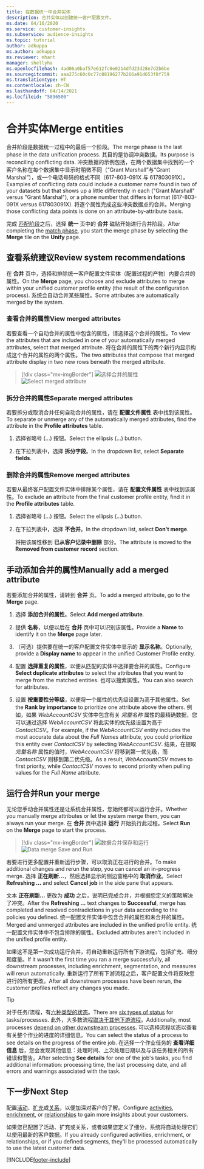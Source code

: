 ```yaml
---
title: 在数据统一中合并实体
description: 合并实体以创建统一客户配置文件。
ms.date: 04/16/2020
ms.service: customer-insights
ms.subservice: audience-insights
ms.topic: tutorial
author: adkuppa
ms.author: adkuppa
ms.reviewer: mhart
manager: shellyha
ms.openlocfilehash: 4ad06a0baf57e612fc0e0214dfd23d28e7d2b6be
ms.sourcegitcommit: aaa275c60c0c77c88196277b266a91d653f8f759
ms.translationtype: HT
ms.contentlocale: zh-CN
ms.lasthandoff: 04/14/2021
ms.locfileid: "5896500"
---
```

# <a name="merge-entities"></a><span data-ttu-id="0ef2a-103">合并实体</span><span class="sxs-lookup"><span data-stu-id="0ef2a-103">Merge entities</span></span>

<span data-ttu-id="0ef2a-104">合并阶段是数据统一过程中的最后一个阶段。</span><span class="sxs-lookup"><span data-stu-id="0ef2a-104">The merge phase is the last phase in the data unification process.</span></span> <span data-ttu-id="0ef2a-105">其目的是协调冲突数据。</span><span class="sxs-lookup"><span data-stu-id="0ef2a-105">Its purpose is reconciling conflicting data.</span></span> <span data-ttu-id="0ef2a-106">冲突数据的示例包括，在两个数据集中找到的一个客户名称在每个数据集中显示时稍微不同（“Grant Marshall”与“Grant Marshal”），或一个电话号码的格式不同（617-803-091X 与 617803091X）。</span><span class="sxs-lookup"><span data-stu-id="0ef2a-106">Examples of conflicting data could include a customer name found in two of your datasets but that shows up a little differently in each ("Grant Marshall" versus "Grant Marshal"), or a phone number that differs in format (617-803-091X versus 617803091X).</span></span> <span data-ttu-id="0ef2a-107">将逐个属性完成这些冲突数据点的合并。</span><span class="sxs-lookup"><span data-stu-id="0ef2a-107">Merging those conflicting data points is done on an attribute-by-attribute basis.</span></span>

<span data-ttu-id="0ef2a-108">完成 [匹配阶段](match-entities.md)之后，选择 **统一** 页中的 **合并** 磁贴开始进行合并阶段。</span><span class="sxs-lookup"><span data-stu-id="0ef2a-108">After completing the [match phase](match-entities.md), you start the merge phase by selecting the **Merge** tile on the **Unify** page.</span></span>

## <a name="review-system-recommendations"></a><span data-ttu-id="0ef2a-109">查看系统建议</span><span class="sxs-lookup"><span data-stu-id="0ef2a-109">Review system recommendations</span></span>

<span data-ttu-id="0ef2a-110">在 **合并** 页中，选择和排除统一客户配置文件实体（配置过程的产物）内要合并的属性。</span><span class="sxs-lookup"><span data-stu-id="0ef2a-110">On the **Merge** page, you choose and exclude attributes to merge within your unified customer profile entity (the result of the configuration process).</span></span> <span data-ttu-id="0ef2a-111">系统会自动合并某些属性。</span><span class="sxs-lookup"><span data-stu-id="0ef2a-111">Some attributes are automatically merged by the system.</span></span>

### <a name="view-merged-attributes"></a><span data-ttu-id="0ef2a-112">查看合并的属性</span><span class="sxs-lookup"><span data-stu-id="0ef2a-112">View merged attributes</span></span>

<span data-ttu-id="0ef2a-113">若要查看一个自动合并的属性中包含的属性，请选择这个合并的属性。</span><span class="sxs-lookup"><span data-stu-id="0ef2a-113">To view the attributes that are included in one of your automatically merged attributes, select that merged attribute.</span></span> <span data-ttu-id="0ef2a-114">将在合并的属性下的两个新行内显示构成这个合并的属性的两个属性。</span><span class="sxs-lookup"><span data-stu-id="0ef2a-114">The two attributes that compose that merged attribute display in two new rows beneath the merged attribute.</span></span>

> [!div class="mx-imgBorder"]
> <span data-ttu-id="0ef2a-115">![选择合并的属性](media/configure-data-merge-profile-attributes.png "选择合并的属性")</span><span class="sxs-lookup"><span data-stu-id="0ef2a-115">![Select merged attribute](media/configure-data-merge-profile-attributes.png "Select merged attribute")</span></span>

### <a name="separate-merged-attributes"></a><span data-ttu-id="0ef2a-116">拆分合并的属性</span><span class="sxs-lookup"><span data-stu-id="0ef2a-116">Separate merged attributes</span></span>

<span data-ttu-id="0ef2a-117">若要拆分或取消合并任何自动合并的属性，请在 **配置文件属性** 表中找到该属性。</span><span class="sxs-lookup"><span data-stu-id="0ef2a-117">To separate or unmerge any of the automatically merged attributes, find the attribute in the **Profile attributes** table.</span></span>

1. <span data-ttu-id="0ef2a-118">选择省略号 (...) 按钮。</span><span class="sxs-lookup"><span data-stu-id="0ef2a-118">Select the ellipsis (...) button.</span></span>
  
2. <span data-ttu-id="0ef2a-119">在下拉列表中，选择 **拆分字段**。</span><span class="sxs-lookup"><span data-stu-id="0ef2a-119">In the dropdown list, select **Separate fields**.</span></span>

### <a name="remove-merged-attributes"></a><span data-ttu-id="0ef2a-120">删除合并的属性</span><span class="sxs-lookup"><span data-stu-id="0ef2a-120">Remove merged attributes</span></span>

<span data-ttu-id="0ef2a-121">若要从最终客户配置文件实体中排除某个属性，请在 **配置文件属性** 表中找到该属性。</span><span class="sxs-lookup"><span data-stu-id="0ef2a-121">To exclude an attribute from the final customer profile entity, find it in the **Profile attributes** table.</span></span>

1. <span data-ttu-id="0ef2a-122">选择省略号 (...) 按钮。</span><span class="sxs-lookup"><span data-stu-id="0ef2a-122">Select the ellipsis (...) button.</span></span>
  
2. <span data-ttu-id="0ef2a-123">在下拉列表中，选择 **不合并**。</span><span class="sxs-lookup"><span data-stu-id="0ef2a-123">In the dropdown list, select **Don't merge**.</span></span>

   <span data-ttu-id="0ef2a-124">将把该属性移到 **已从客户记录中删除** 部分。</span><span class="sxs-lookup"><span data-stu-id="0ef2a-124">The attribute is moved to the **Removed from customer record** section.</span></span>

## <a name="manually-add-a-merged-attribute"></a><span data-ttu-id="0ef2a-125">手动添加合并的属性</span><span class="sxs-lookup"><span data-stu-id="0ef2a-125">Manually add a merged attribute</span></span>

<span data-ttu-id="0ef2a-126">若要添加合并的属性，请转到 **合并** 页。</span><span class="sxs-lookup"><span data-stu-id="0ef2a-126">To add a merged attribute, go to the **Merge** page.</span></span>

1. <span data-ttu-id="0ef2a-127">选择 **添加合并的属性**。</span><span class="sxs-lookup"><span data-stu-id="0ef2a-127">Select **Add merged attribute**.</span></span>

2. <span data-ttu-id="0ef2a-128">提供 **名称**，以便以后在 **合并** 页中可以识别该属性。</span><span class="sxs-lookup"><span data-stu-id="0ef2a-128">Provide a **Name** to identify it on the **Merge** page later.</span></span>

3. <span data-ttu-id="0ef2a-129">（可选）提供要在统一的客户配置文件实体中显示的 **显示名称**。</span><span class="sxs-lookup"><span data-stu-id="0ef2a-129">Optionally, provide a **Display name** to appear in the unified Customer Profile entity.</span></span>

4. <span data-ttu-id="0ef2a-130">配置 **选择重复的属性**，以便从匹配的实体中选择要合并的属性。</span><span class="sxs-lookup"><span data-stu-id="0ef2a-130">Configure **Select duplicate attributes** to select the attributes that you want to merge from the matched entities.</span></span> <span data-ttu-id="0ef2a-131">也可以搜索属性。</span><span class="sxs-lookup"><span data-stu-id="0ef2a-131">You can also search for attributes.</span></span>

5. <span data-ttu-id="0ef2a-132">设置 **按重要性分等级**，以便将一个属性的优先级设置为高于其他属性。</span><span class="sxs-lookup"><span data-stu-id="0ef2a-132">Set the **Rank by importance** to prioritize one attribute above the others.</span></span> <span data-ttu-id="0ef2a-133">例如，如果 *WebAccountCSV* 实体中包含有关 *完整名称* 属性的最精确数据，您可以通过选择 *WebAccountCSV* 将此实体的优先级设置为高于 *ContactCSV*。</span><span class="sxs-lookup"><span data-stu-id="0ef2a-133">For example, if the *WebAccountCSV* entity includes the most accurate data about the *Full Names* attribute, you could prioritize this entity over *ContactCSV* by selecting *WebAccountCSV*.</span></span> <span data-ttu-id="0ef2a-134">结果，在提取 *完整名称* 属性的值时，*WebAccountCSV* 将移到第一优先级，而 *ContactCSV* 则移到第二优先级。</span><span class="sxs-lookup"><span data-stu-id="0ef2a-134">As a result, *WebAccountCSV* moves to first priority, while *ContactCSV* moves to second priority when pulling values for the *Full Name* attribute.</span></span>

## <a name="run-your-merge"></a><span data-ttu-id="0ef2a-135">运行合并</span><span class="sxs-lookup"><span data-stu-id="0ef2a-135">Run your merge</span></span>

<span data-ttu-id="0ef2a-136">无论您手动合并属性还是让系统合并属性，您始终都可以运行合并。</span><span class="sxs-lookup"><span data-stu-id="0ef2a-136">Whether you manually merge attributes or let the system merge them, you can always run your merge.</span></span> <span data-ttu-id="0ef2a-137">在 **合并** 页中选择 **运行** 开始执行此过程。</span><span class="sxs-lookup"><span data-stu-id="0ef2a-137">Select **Run** on the **Merge** page to start the process.</span></span>

> [!div class="mx-imgBorder"]
> <span data-ttu-id="0ef2a-138">![数据合并保存和运行](media/configure-data-merge-save-run.png "数据合并保存和运行")</span><span class="sxs-lookup"><span data-stu-id="0ef2a-138">![Data merge Save and Run](media/configure-data-merge-save-run.png "Data merge Save and Run")</span></span>

<span data-ttu-id="0ef2a-139">若要进行更多配置并重新运行步骤，可以取消正在进行的合并。</span><span class="sxs-lookup"><span data-stu-id="0ef2a-139">To make additional changes and rerun the step, you can cancel an in-progress merge.</span></span> <span data-ttu-id="0ef2a-140">选择 **正在刷新...**，然后选择显示的侧边窗格中的 **取消作业**。</span><span class="sxs-lookup"><span data-stu-id="0ef2a-140">Select **Refreshing ...** and select **Cancel job**  in the side pane that appears.</span></span>

<span data-ttu-id="0ef2a-141">文本 **正在刷新...** 更改为 **成功** 之后，说明已完成合并，并根据您定义的策略解决了冲突。</span><span class="sxs-lookup"><span data-stu-id="0ef2a-141">After the **Refreshing ...** text changes to **Successful**, merge has completed and resolved contradictions in your data according to the policies you defined.</span></span> <span data-ttu-id="0ef2a-142">统一配置文件实体中包含合并的属性和未合并的属性。</span><span class="sxs-lookup"><span data-stu-id="0ef2a-142">Merged and unmerged attributes are included in the unified profile entity.</span></span> <span data-ttu-id="0ef2a-143">统一配置文件实体中不包含排除的属性。</span><span class="sxs-lookup"><span data-stu-id="0ef2a-143">Excluded attributes aren't included in the unified profile entity.</span></span>

<span data-ttu-id="0ef2a-144">如果这不是第一次成功运行合并，将自动重新运行所有下游流程，包括扩充、细分和度量。</span><span class="sxs-lookup"><span data-stu-id="0ef2a-144">If it wasn't the first time you ran a merge successfully, all downstream processes, including enrichment, segmentation, and measures will rerun automatically.</span></span> <span data-ttu-id="0ef2a-145">重新运行了所有下游流程之后，客户配置文件将反映您进行的所有更改。</span><span class="sxs-lookup"><span data-stu-id="0ef2a-145">After all downstream processes have been rerun, the customer profiles reflect any changes you made.</span></span>

> [!TIP]
> <span data-ttu-id="0ef2a-146">对于任务/流程，有[六种类型的状态](system.md#status-types)。</span><span class="sxs-lookup"><span data-stu-id="0ef2a-146">There are [six types of status](system.md#status-types) for tasks/processes.</span></span> <span data-ttu-id="0ef2a-147">此外，大多数流程[取决于其他下游流程](system.md#refresh-policies)。</span><span class="sxs-lookup"><span data-stu-id="0ef2a-147">Additionally, most processes [depend on other downstream processes](system.md#refresh-policies).</span></span> <span data-ttu-id="0ef2a-148">可以选择流程状态以查看有关整个作业的进度的详细信息。</span><span class="sxs-lookup"><span data-stu-id="0ef2a-148">You can select the status of a process to see details on the progress of the entire job.</span></span> <span data-ttu-id="0ef2a-149">在选择一个作业任务的 **查看详细信息** 后，您会发现其他信息：处理时间、上次处理日期以及与该任务相关的所有错误和警告。</span><span class="sxs-lookup"><span data-stu-id="0ef2a-149">After selecting **See details** for one of the job's tasks, you find additional information: processing time, the last processing date, and all errors and warnings associated with the task.</span></span>

## <a name="next-step"></a><span data-ttu-id="0ef2a-150">下一步</span><span class="sxs-lookup"><span data-stu-id="0ef2a-150">Next Step</span></span>

<span data-ttu-id="0ef2a-151">配置[活动](activities.md)、[扩充](enrichment-hub.md)或[关系](relationships.md)，以便加深对客户的了解。</span><span class="sxs-lookup"><span data-stu-id="0ef2a-151">Configure [activities](activities.md), [enrichment](enrichment-hub.md), or [relationships](relationships.md) to gain more insights about your customers.</span></span>

<span data-ttu-id="0ef2a-152">如果您已配置了活动、扩充或关系，或者如果您定义了细分，系统将自动处理它们以使用最新的客户数据。</span><span class="sxs-lookup"><span data-stu-id="0ef2a-152">If you already configured activities, enrichment, or relationships, or if you defined segments, they'll be processed automatically to use the latest customer data.</span></span>




[!INCLUDE[footer-include](../includes/footer-banner.md)]